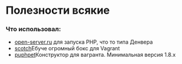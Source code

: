 # Полезности всякие

<h3>Что использовал:</h3>

<ul>
<li><a href="http://open-server.ru/" target="_blank">open-server.ru</a> для запуска PHP, что то типа Денвера</li>
<li><a href=https://box.scotch.io/" target="_blank">scotch</a>Ебуче огромный бокс для Vagrant</li>
<li><a href=https://puphpet.com/" target="_blank">puphpet</a>Конструктор для вагранта. Минимальная версия 1.8.х</li>
</ul>
